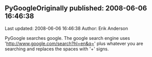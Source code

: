 ## PyGoogleOriginally published: 2008-06-06 16:46:38 
Last updated: 2008-06-06 16:46:38 
Author: Erik Anderson 
 
PyGoogle searches google. The google search engine uses 'http://www.google.com/search?hl=en&q=' plus whatever you are searching and replaces the spaces with '+' signs.